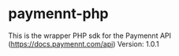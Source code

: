 # paymennt-php

This is the wrapper PHP sdk for the Paymennt API (https://docs.paymennt.com/api)
Version: 1.0.1
